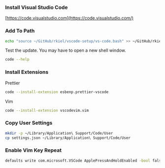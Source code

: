 ### Install Visual Studio Code

[https://code.visualstudio.com](https://code.visualstudio.com/)

### Add To Path

```bash
echo "source ~/GitHub/rkiel/vscode-setup/vs-code.bash" >> ~/GitHub/rkiel/osx-setup/dotfiles/bash_profile
```

Test the update. You may have to open a new shell window.

```bash
code --help
```

### Install Extensions

Prettier

```bash
code --install-extension esbenp.prettier-vscode
```

Vim

```bash
code --install-extension vscodevim.vim
```

### Copy User Settings

```bash
mkdir -p ~/Library/Application\ Support/Code/User
cp settings.json ~/Library/Application\ Support/Code/User
```

### Enable Vim Key Repeat

```bash
defaults write com.microsoft.VSCode ApplePressAndHoldEnabled -bool false
```
